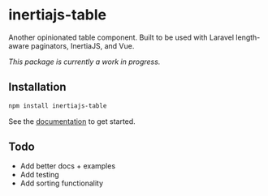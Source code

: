 # inertiajs-table

Another opinionated table component. Built to be used with Laravel length-aware paginators, InertiaJS, and Vue.

_This package is currently a work in progress._

## Installation

```bash
npm install inertiajs-table
```

See the [documentation](https://mdshack.github.io/inertiajs-table/) to get started.

## Todo

- Add better docs + examples
- Add testing
- Add sorting functionality
